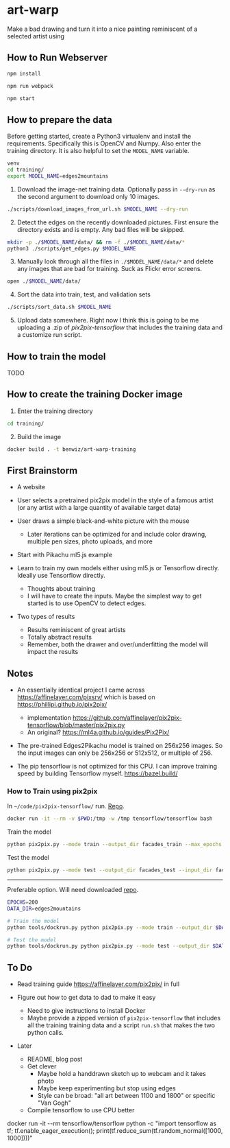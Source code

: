 # art-warp

Make a bad drawing and turn it into a nice painting reminiscent of a selected artist using 

## How to Run Webserver

```sh
npm install
```

```sh
npm run webpack
```

```sh
npm start
```

## How to prepare the data

Before getting started, create a Python3 virtualenv and install the requirements. Specifically this is OpenCV and Numpy. Also enter the training directory. It is also helpful to set the `MODEL_NAME` variable.

```sh
venv
cd training/
export MODEL_NAME=edges2mountains
```

1. Download the image-net training data. Optionally pass in `--dry-run` as the second argument to download only 10 images.

```sh
./scripts/download_images_from_url.sh $MODEL_NAME --dry-run
```

2. Detect the edges on the recently downloaded pictures. First ensure the directory exists and is empty. Any bad files will be skipped.

```sh
mkdir -p ./$MODEL_NAME/data/ && rm -f ./$MODEL_NAME/data/*
python3 ./scripts/get_edges.py $MODEL_NAME
```

3. Manually look through all the files in `./$MODEL_NAME/data/*` and delete any images that are bad for training. Suck as Flickr error screens.

```sh
open ./$MODEL_NAME/data/
```

4. Sort the data into train, test, and validation sets


```sh
./scripts/sort_data.sh $MODEL_NAME
```

5. Upload data somewhere. Right now I think this is going to be me uploading a .zip of *pix2pix-tensorflow* that includes the training data and a customize run script.

## How to train the model

TODO

## How to create the training Docker image

1. Enter the training directory

```sh
cd training/
```

2. Build the image

```sh
docker build . -t benwiz/art-warp-training
```

## First Brainstorm

- A website
- User selects a pretrained pix2pix model in the style of a famous artist (or any artist with a large quantity of available target data)
- User draws a simple black-and-white picture with the mouse
  - Later iterations can be optimized for and include color drawing, multiple pen sizes, photo uploads, and more
- Start with Pikachu ml5.js example
- Learn to train my own models either using ml5.js or Tensorflow directly. Ideally use Tensorflow directly.
  - Thoughts about training
  - I will have to create the inputs. Maybe the simplest way to get started is to use OpenCV to detect edges.

- Two types of results
  - Results reminiscent of great artists
  - Totally abstract results
  - Remember, both the drawer and over/underfitting the model will impact the results

## Notes

- An essentially identical project I came across https://affinelayer.com/pixsrv/ which is based on https://phillipi.github.io/pix2pix/ 
  - implementation https://github.com/affinelayer/pix2pix-tensorflow/blob/master/pix2pix.py
  - An original? https://ml4a.github.io/guides/Pix2Pix/
- The pre-trained Edges2Pikachu model is trained on 256x256 images. So the input images can only be 256x256 or 512x512, or multiple of 256.

- The pip tensorflow is not optimized for this CPU. I can improve training speed by building Tensorflow myself. https://bazel.build/

### How to Train using pix2pix

In `~/code/pix2pix-tensorflow/` run. [Repo](https://github.com/affinelayer/pix2pix-tensorflow).

```sh
docker run -it --rm -v $PWD:/tmp -w /tmp tensorflow/tensorflow bash
```

Train the model

```sh
python pix2pix.py --mode train --output_dir facades_train --max_epochs 200 --input_dir facades/train --which_direction BtoA
```

Test the model

```sh
python pix2pix.py --mode test --output_dir facades_test --input_dir facades/val --checkpoint facades_train
```

--------

Preferable option. Will need downloaded [repo](https://github.com/affinelayer/pix2pix-tensorflow).

```sh
EPOCHS=200
DATA_DIR=edges2mountains

# Train the model
python tools/dockrun.py python pix2pix.py --mode train --output_dir $DATA_DIR/train_out --max_epochs $EPOCHS --input_dir $DATA_DIR/train --which_direction BtoA

# Test the model
python tools/dockrun.py python pix2pix.py --mode test --output_dir $DATA_DIR/test_out --input_dir $DATA_DIR/val --checkpoint $DATA_DIR/train_out
```

## To Do

- Read training guide https://affinelayer.com/pix2pix/ in full

- Figure out how to get data to dad to make it easy
  - Need to give instructions to install Docker
  - Maybe provide a zipped version of `pix2pix-tensorflow` that includes all the training training data and a script `run.sh` that makes the two python calls.

- Later
  - README, blog post
  - Get clever 
    - Maybe hold a handdrawn sketch up to webcam and it takes photo
    - Maybe keep experimenting but stop using edges
    - Style can be broad: "all art between 1100 and 1800" or specific "Van Gogh"
  - Compile tensorflow to use CPU better


docker run -it --rm tensorflow/tensorflow python -c "import tensorflow as tf; tf.enable_eager_execution(); print(tf.reduce_sum(tf.random_normal([1000, 1000])))"
